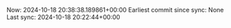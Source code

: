 Now: 2024-10-18 20:38:38.189861+00:00 Earliest commit since sync: None Last sync: 2024-10-18 20:22:44+00:00
